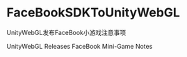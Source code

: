 # FaceBookSDKToUnityWebGL

UnityWebGL发布FaceBook小游戏注意事项

UnityWebGL Releases FaceBook Mini-Game Notes
